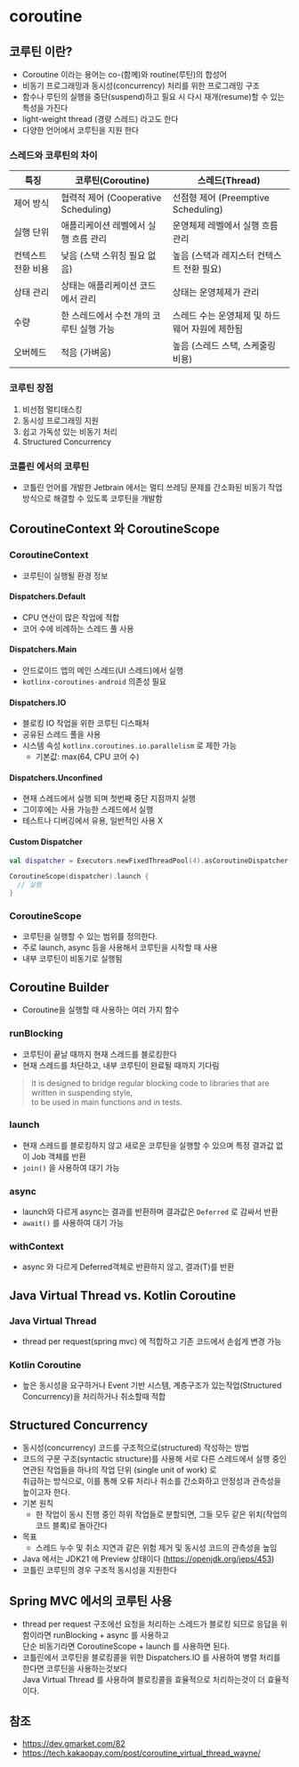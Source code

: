 # coroutine

## 코루틴 이란?

- Coroutine 이라는 용어는 co-(함께)와 routine(루틴)의 합성어
- 비동기 프로그래밍과 동시성(concurrency) 처리를 위한 프로그래밍 구조
- 함수나 루틴의 실행을 중단(suspend)하고 필요 시 다시 재개(resume)할 수 있는 특성을 가진다
- light-weight thread (경량 스레드) 라고도 한다
- 다양한 언어에서 코루틴을 지원 한다

### 스레드와 코루틴의 차이

| 특징         | 코루틴(Coroutine)                  | 스레드(Thread)                    |
|------------|---------------------------------|--------------------------------|
| 제어 방식      | 협력적 제어 (Cooperative Scheduling) | 선점형 제어 (Preemptive Scheduling) |
| 실행 단위      | 애플리케이션 레벨에서 실행 흐름 관리            | 운영체제 레벨에서 실행 흐름 관리             |
| 컨텍스트 전환 비용 | 낮음 (스택 스위칭 필요 없음)               | 높음 (스택과 레지스터 컨텍스트 전환 필요)       |
| 상태 관리      | 상태는 애플리케이션 코드에서 관리              | 상태는 운영체제가 관리                   |
| 수량         | 한 스레드에서 수천 개의 코루틴 실행 가능         | 스레드 수는 운영체제 및 하드웨어 자원에 제한됨     |
| 오버헤드       | 적음 (가벼움)                        | 높음 (스레드 스택, 스케줄링 비용)           |

### 코루틴 장점

1. 비선점 멀티태스킹
2. 동시성 프로그래밍 지원
3. 쉽고 가독성 있는 비동기 처리
4. Structured Concurrency

### 코틀린 에서의 코루틴

- 코틀린 언어를 개발한 Jetbrain 에서는 멀티 쓰레딩 문제를 간소화된 비동기 작업 방식으로 해결할 수 있도록 코루틴을 개발함

## CoroutineContext 와 CoroutineScope

### CoroutineContext

-  코루틴이 실행될 환경 정보

#### Dispatchers.Default

- CPU 연산이 많은 작업에 적합
- 코어 수에 비례하는 스레드 풀 사용

#### Dispatchers.Main

- 안드로이드 앱의 메인 스레드(UI 스레드)에서 실행
- `kotlinx-coroutines-android` 의존성 필요

#### Dispatchers.IO

- 블로킹 IO 작업을 위한 코루틴 디스패처
- 공유된 스레드 풀을 사용
- 시스템 속성 `kotlinx.coroutines.io.parallelism` 로 제한 가능
    - 기본값: max(64, CPU 코어 수)

#### Dispatchers.Unconfined

- 현재 스레드에서 실행 되며 첫번째 중단 지점까지 실행
- 그이후에는 사용 가능한 스레드에서 실행
- 테스트나 디버깅에서 유용, 일반적인 사용 X

#### Custom Dispatcher

```kotlin
val dispatcher = Executors.newFixedThreadPool(4).asCoroutineDispatcher()

CoroutineScope(dispatcher).launch {
  // 실행
}
```

### CoroutineScope

- 코루틴을 실행할 수 있는 범위를 정의한다.
- 주로 launch, async 등을 사용해서 코루틴을 시작할 때 사용
- 내부 코루틴이 비동기로 실행됨

## Coroutine Builder

- Coroutine을 실행할 때 사용하는 여러 가지 함수

### runBlocking

- 코루틴이 끝날 때까지 현재 스레드를 블로킹한다
- 현재 스레드를 차단하고, 내부 코루틴이 완료될 때까지 기다림

> It is designed to bridge regular blocking code to libraries that are written in suspending style,  
to be used in main functions and in tests.

### launch

- 현재 스레드를 블로킹하지 않고 새로운 코루틴을 실행할 수 있으며 특정 결과값 없이 Job 객체를 반환
- `join()` 을 사용하여 대기 가능

### async

- launch와 다르게 async는 결과를 반환하며 결과값은 `Deferred` 로 감싸서 반환
- `await()` 를 사용하여 대기 가능

### withContext

- async 와 다르게 Deferred<T>객체로 반환하지 않고, 결과(T)를 반환

## Java Virtual Thread vs. Kotlin Coroutine

### Java Virtual Thread

- thread per request(spring mvc) 에 적합하고 기존 코드에서 손쉽게 변경 가능

### Kotlin Coroutine

- 높은 동시성을 요구하거나 Event 기반 시스템, 계층구조가 있는작업(Structured Concurrency)을 처리하거나 취소할때 적합

## Structured Concurrency

- 동시성(concurrency) 코드를 구조적으로(structured) 작성하는 방법
- 코드의 구문 구조(syntactic structure)를 사용해 서로 다른 스레드에서 실행 중인 연관된 작업들을 하나의 작업 단위 (single unit of work) 로  
  취급하는 방식으로, 이를 통해 오류 처리나 취소를 간소화하고 안정성과 관측성을 높이고자 한다.
- 기본 원칙
  - 한 작업이 동시 진행 중인 하위 작업들로 분할되면, 그들 모두 같은 위치(작업의 코드 블록)로 돌아간다
- 목표
  - 스레드 누수 및 취소 지연과 같은 위험 제거 및 동시성 코드의 관측성을 높임
- Java 에서는 JDK21 에 Preview 상태이다 (https://openjdk.org/jeps/453)
- 코틀린 코루틴의 경우 구조적 동시성을 지원한다

## Spring MVC 에서의 코루틴 사용

- thread per request 구조에선 요청을 처리하는 스레드가 블로킹 되므로 응답을 위함이라면 runBlocking + async 를 사용하고  
  단순 비동기라면 CoroutineScope + launch 를 사용하면 된다.
- 코틀린에서 코루틴을 블로킹콜을 위한 Dispatchers.IO 를 사용하여 병렬 처리를 한다면 코루틴을 사용하는것보다  
  Java Virtual Thread 를 사용하여 블로킹콜을 효율적으로 처리하는것이 더 효율적이다.

## 참조

- https://dev.gmarket.com/82
- https://tech.kakaopay.com/post/coroutine_virtual_thread_wayne/
